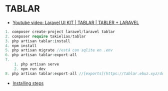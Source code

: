 # TABLAR

- [Youtube video: Laravel UI KIT | TABLAR | TABLER + LARAVEL](https://www.youtube.com/watch?v=gee-qOl2T7o&ab_channel=ElRinc%C3%B3ndeIsma)

```php
1. composer create-project laravel/laravel tablar
2. composer require takielias/tablar
3. php artisan tablar:install
4. npm install
5. php artisan migrate //está con sqlite en .env
6. php artisan tablar:export-all
7.
    1. php artisan serve 
    2. npm run dev
8. php artisan tablar:export-all //[exports](https://tablar.ebuz.xyz/docs/11.0/export)
```

- [Installing steps](https://tablar.ebuz.xyz/docs/11.0/export)